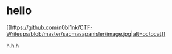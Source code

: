 # hello

[[https://github.com/n0bl1nk/CTF-Writeups/blob/master/sacmasapanisler/image.jpg|alt=octocat]]

h.h.h

